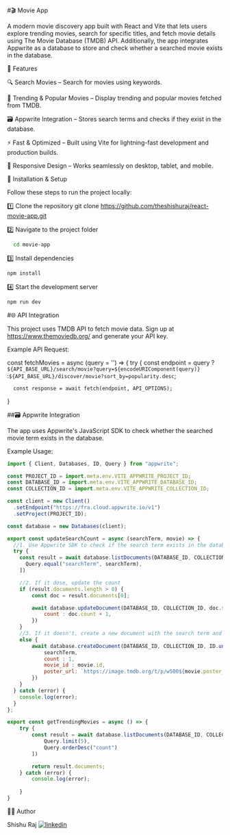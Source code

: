 #🎬 Movie App

A modern movie discovery app built with React and Vite that lets users explore trending movies, search for specific titles, and fetch movie details using The Movie Database (TMDB) API.
Additionally, the app integrates Appwrite as a database to store and check whether a searched movie exists in the database.

🚀 Features

🔍 Search Movies – Search for movies using keywords.

🎥 Trending & Popular Movies – Display trending and popular movies fetched from TMDB.

🗃️ Appwrite Integration – Stores search terms and checks if they exist in the database.

⚡ Fast & Optimized – Built using Vite for lightning-fast development and production builds.

📱 Responsive Design – Works seamlessly on desktop, tablet, and mobile.


🔧 Installation & Setup

Follow these steps to run the project locally:

1️⃣ Clone the repository
git clone https://github.com/theshishuraj/react-movie-app.git

2️⃣ Navigate to the project folder
```bash
  cd movie-app
```

3️⃣ Install dependencies
```bash
npm install
```

4️⃣ Start the development server
```bash
npm run dev
```



#🌐 API Integration

This project uses TMDB API to fetch movie data.
Sign up at https://www.themoviedb.org/
 and generate your API key.

Example API Request:

const fetchMovies = async (query = '') => {
    try {
      const endpoint = query 
      ? `${API_BASE_URL}/search/movie?query=${encodeURIComponent(query)}` 
      :`${API_BASE_URL}/discover/movie?sort_by=popularity.desc`;

      const response = await fetch(endpoint, API_OPTIONS);
}

##🗃️ Appwrite Integration

The app uses Appwrite's JavaScript SDK to check whether the searched movie term exists in the database.

Example Usage:


```javascript
import { Client, Databases, ID, Query } from "appwrite";

const PROJECT_ID = import.meta.env.VITE_APPWRITE_PROJECT_ID;
const DATABASE_ID = import.meta.env.VITE_APPWRITE_DATABASE_ID;
const COLLECTION_ID = import.meta.env.VITE_APPWRITE_COLLECTION_ID;

const client = new Client()
  .setEndpoint("https://fra.cloud.appwrite.io/v1")
  .setProject(PROJECT_ID);

const database = new Databases(client);

export const updateSearchCount = async (searchTerm, movie) => {
  //1. Use Appwrite SDK to check if the search term exists in the database
  try {
    const result = await database.listDocuments(DATABASE_ID, COLLECTION_ID, [
      Query.equal("searchTerm", searchTerm),
    ])

    //2. If it dose, update the count
    if (result.documents.length > 0) {
        const doc = result.documents[0];

        await database.updateDocument(DATABASE_ID, COLLECTION_ID, doc.$id, {
            count : doc.count + 1,
        })
    } 
    //3. If it doesn't, create a new document with the search term and count as 1
    else {
        await database.createDocument(DATABASE_ID, COLLECTION_ID, ID.unique(), {
            searchTerm,
            count : 1,
            movie_id : movie.id,
            poster_url: `https://image.tmdb.org/t/p/w500${movie.poster_path}`
        })
    }
  } catch (error) {
    console.log(error);
  }
};

export const getTrendingMovies = async () => {
    try {
        const result = await database.listDocuments(DATABASE_ID, COLLECTION_ID, [
            Query.limit(5),
            Query.orderDesc("count")
        ])

        return result.documents;
    } catch (error) {
        console.log(error);
        
    }
}
```





👨‍💻 Author

Shishu Raj
[![linkedin](https://img.shields.io/badge/linkedin-0A66C2?style=for-the-badge&logo=linkedin&logoColor=white)](https://www.linkedin.com/in/shishu-raj-1536a118b/)
